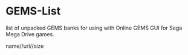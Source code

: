 # GEMS-List

list of unpacked GEMS banks for using with Online GEMS GUI for Sega Mega Drive games.

name//url//size
